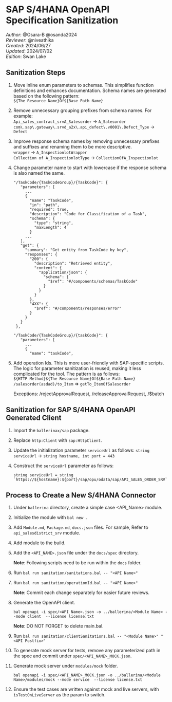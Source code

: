 # SAP S/4HANA OpenAPI Specification Sanitization

_Author_: @Osara-B @osanda2024 \
_Reviewer_: @niveathika \
_Created_: 2024/06/27 \
_Updated_: 2024/07/02 \
_Edition_: Swan Lake  

## Sanitization Steps

1. Move inline enum parameters to schemas. This simplifies function definitions and enhances documentation. Schema names
   are generated based on the following pattern:  
   `${The Resource Name}Of${Base Path Name}`

2. Remove unnecessary grouping prefixes from schema names. For example:  
   `Api_sales_contract_srvA_Salesorder` -> `A_Salesorder`  
   `com\.sap\.gateway\.srvd_a2x\.api_defect\.v0001\.Defect_Type` -> `Defect`

3. Improve response schema names by removing unnecessary prefixes and suffixes and renaming them to be more descriptive.  
   `wrapper` -> `A_InspectionlotWrapper`  
   `Collection of A_InspectionlotType` -> `CollectionOfA_Inspectionlot`

4. Change parameter name to start with lowercase if the response schema is also named the same.
   ```
   "/TaskCode/{TaskCodeGroup}/{TaskCode}": {
      "parameters": [
        ...
        {
          "name": "TaskCode",
          "in": "path",
          "required": true,
          "description": "Code for Classification of a Task",
          "schema": {
            "type": "string",
            "maxLength": 4
          }
        ...
      ],
      "get": {
        "summary": "Get entity from TaskCode by key",
        "responses": {
          "200": {
            "description": "Retrieved entity",
            "content": {
              "application/json": {
                "schema": {
                  "$ref": "#/components/schemas/TaskCode"
                }
              }
            }
          },
          "4XX": {
            "$ref": "#/components/responses/error"
          }
        }
      }
    },
   ```
   ```
   "/TaskCode/{TaskCodeGroup}/{taskCode}": {
      "parameters": [
        ...
        {
          "name": "taskCode",
   ```

5. Add operation Ids. This is more user-friendly with SAP-specific scripts. The logic for parameter sanitization is
   reused, making it less complicated for the tool. The pattern is as follows:  
   `${HTTP Method}${The Resource Name}Of${Base Path Name}`  
   `/salesorder(asdad)/to_Item` => `getTo_ItemOfSalesorder`

   Exceptions: /rejectApprovalRequest, /releaseApprovalRequest, /$batch

## Sanitization for SAP S/4HANA OpenAPI Generated Client

1. Import the `ballerinax/sap` package.

2. Replace `http:Client` with `sap:HttpClient`.

3. Update the initialization parameter `serviceUrl` as follows:
   `string serviceUrl` -> `string hostname, int port = 443`

4. Construct the `serviceUrl` parameter as follows:
   ```
   string serviceUrl = string `https://${hostname}:${port}/sap/opu/odata/sap/API_SALES_ORDER_SRV`;
   ```

## Process to Create a New S/4HANA Connector

1. Under `ballerina` directory, create a simple case <API_Name> module.

2. Initialize the module with `bal new .`

3. Add `Module.md`, `Package.md`, `docs.json` files. For sample, Refer to `api_salesdistrict_srv` module.

4. Add module to the build.

5. Add the `<API_NAME>.json` file under the `docs/spec` directory.

   **Note**: Following scripts need to be run within the `docs` folder.

6. Run `bal run sanitation/sanitations.bal -- "<API Name>"`

7. Run `bal run sanitation/operationId.bal -- "<API Name>"`

   **Note**: Commit each change separately for easier future reviews.

8. Generate the OpenAPI client.

    ```ballerina
    bal openapi -i spec/<API Name>.json -o ../ballerina/<Module Name> --mode client  --license license.txt
    ```
   **Note**: DO NOT FORGET to delete main.bal.

9. Run `bal run sanitation/clientSanitations.bal -- "<Module Name>" "<API Postfix>"`

10. To generate mock server for tests, remove any parameterized path in the spec and commit
    under `spec/<API_NAME>_MOCK.json`.

11. Generate mock server under `modules/mock` folder.

    ```ballerina
    bal openapi -i spec/<API_NAME>_MOCK.json -o ../ballerina/<Module Name>/modules/mock --mode service  --license license.txt
    ```

12. Ensure the test cases are written against mock and live servers, with `isTestOnLiveServer` as the param to switch. 
